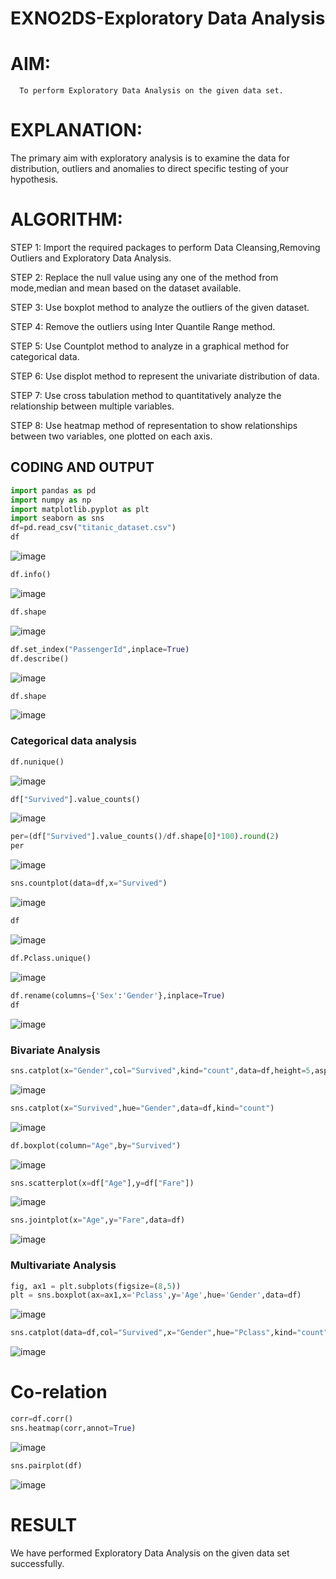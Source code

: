 # EXNO2DS-Exploratory Data Analysis
# AIM:
      To perform Exploratory Data Analysis on the given data set.
      
# EXPLANATION:
  The primary aim with exploratory analysis is to examine the data for distribution, outliers and anomalies to direct specific testing of your hypothesis.
  
# ALGORITHM:
STEP 1: Import the required packages to perform Data Cleansing,Removing Outliers and Exploratory Data Analysis.

STEP 2: Replace the null value using any one of the method from mode,median and mean based on the dataset available.

STEP 3: Use boxplot method to analyze the outliers of the given dataset.

STEP 4: Remove the outliers using Inter Quantile Range method.

STEP 5: Use Countplot method to analyze in a graphical method for categorical data.

STEP 6: Use displot method to represent the univariate distribution of data.

STEP 7: Use cross tabulation method to quantitatively analyze the relationship between multiple variables.

STEP 8: Use heatmap method of representation to show relationships between two variables, one plotted on each axis.

## CODING AND OUTPUT

```py
import pandas as pd
import numpy as np
import matplotlib.pyplot as plt
import seaborn as sns  
df=pd.read_csv("titanic_dataset.csv")
df
```
![image](https://github.com/PriyankaAnnadurai/EXNO2DS/assets/118351569/6499f6f0-5776-493f-9cfe-43140a7c35f6)

```py
df.info()
```
![image](https://github.com/PriyankaAnnadurai/EXNO2DS/assets/118351569/5d93e91f-94a8-42b8-97af-9c9716ebe3f8)

```py
df.shape
```
![image](https://github.com/PriyankaAnnadurai/EXNO2DS/assets/118351569/380bbd5e-3463-437e-955b-3b35ddd89640)

```py
df.set_index("PassengerId",inplace=True)
df.describe()
```
![image](https://github.com/PriyankaAnnadurai/EXNO2DS/assets/118351569/6a4e6b50-8a3c-43ae-bd1c-5a82bb1b7b4b)

```py
df.shape
```
![image](https://github.com/PriyankaAnnadurai/EXNO2DS/assets/118351569/d489f8ff-b5ff-4a6e-a312-307fa8068203)

### Categorical data analysis
```py
df.nunique()
```
![image](https://github.com/PriyankaAnnadurai/EXNO2DS/assets/118351569/91bfd88e-0e49-49d8-b0c5-71b9ac16b0e0)

```py
df["Survived"].value_counts()
```
![image](https://github.com/PriyankaAnnadurai/EXNO2DS/assets/118351569/cdcf275d-042a-4754-935b-8ab5966ed3e9)

```py
per=(df["Survived"].value_counts()/df.shape[0]*100).round(2)
per
```
![image](https://github.com/PriyankaAnnadurai/EXNO2DS/assets/118351569/de7753a5-37c9-496a-8b06-892d245abd6f)

```py
sns.countplot(data=df,x="Survived")
```
![image](https://github.com/PriyankaAnnadurai/EXNO2DS/assets/118351569/06747091-c02c-4a3b-af01-0d1c175ac42d)

```py
df
```
![image](https://github.com/PriyankaAnnadurai/EXNO2DS/assets/118351569/b6bbe089-8bf5-4272-b450-0e7f089fda8a)

```py
df.Pclass.unique()
```
![image](https://github.com/PriyankaAnnadurai/EXNO2DS/assets/118351569/74d1f411-bc4c-47ff-a560-74f270b49942)

```py
df.rename(columns={'Sex':'Gender'},inplace=True)
df
```
![image](https://github.com/PriyankaAnnadurai/EXNO2DS/assets/118351569/77618f16-976c-4fe9-8c00-aec73968276b)

### Bivariate Analysis
```py
sns.catplot(x="Gender",col="Survived",kind="count",data=df,height=5,aspect=.7)
```
![image](https://github.com/PriyankaAnnadurai/EXNO2DS/assets/118351569/999ac0a5-bea4-4e5b-a362-f2ccbfd28cc1)

```py
sns.catplot(x="Survived",hue="Gender",data=df,kind="count")
```
![image](https://github.com/PriyankaAnnadurai/EXNO2DS/assets/118351569/a24cf8be-1da3-4599-bc1f-ed345c7e43b6)

```py
df.boxplot(column="Age",by="Survived")
```
![image](https://github.com/PriyankaAnnadurai/EXNO2DS/assets/118351569/416de460-1b9b-4082-a6ef-2d18e0f0ff2a)

```py
sns.scatterplot(x=df["Age"],y=df["Fare"])
```
![image](https://github.com/PriyankaAnnadurai/EXNO2DS/assets/118351569/17d6abaa-1851-4992-ae5a-54f006e5d440)

```py
sns.jointplot(x="Age",y="Fare",data=df)
```
![image](https://github.com/PriyankaAnnadurai/EXNO2DS/assets/118351569/01a1a537-ae64-43bb-9f21-44d8b32879ce)

### Multivariate Analysis
```py
fig, ax1 = plt.subplots(figsize=(8,5))
plt = sns.boxplot(ax=ax1,x='Pclass',y='Age',hue='Gender',data=df)
```
![image](https://github.com/PriyankaAnnadurai/EXNO2DS/assets/118351569/4a9d77aa-b747-4ce3-9b9e-4eeb40728806)

```py
sns.catplot(data=df,col="Survived",x="Gender",hue="Pclass",kind="count")
```
![image](https://github.com/PriyankaAnnadurai/EXNO2DS/assets/118351569/f45d6e5c-799f-4eba-add9-b1837dce98b7)

# Co-relation
```py
corr=df.corr()
sns.heatmap(corr,annot=True)
```
![image](https://github.com/PriyankaAnnadurai/EXNO2DS/assets/118351569/6ad0bc8d-58a7-4093-8ba3-60b4cc8b2a3c)

```py
sns.pairplot(df)
```
![image](https://github.com/PriyankaAnnadurai/EXNO2DS/assets/118351569/43a838dc-8765-4c1b-9f81-c1d53d853265)

# RESULT
We have performed Exploratory Data Analysis on the given data set successfully.
